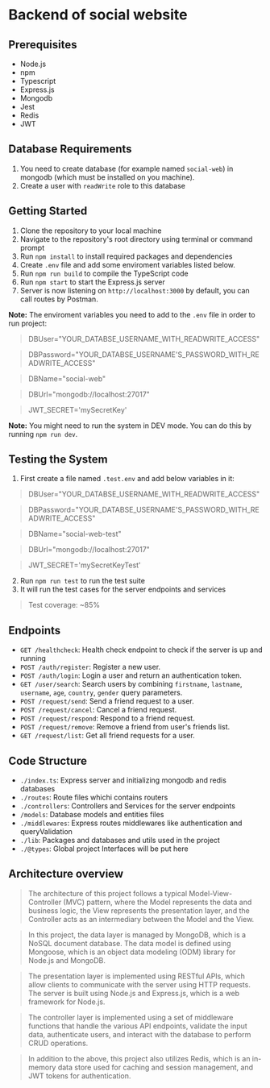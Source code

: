 # Backend of social website

## Prerequisites
- Node.js 
- npm
- Typescript
- Express.js
- Mongodb
- Jest
- Redis
- JWT

## Database Requirements
1. You need to create database (for example named `social-web`) in mongodb (which must be installed on you machine).
2. Create a user with `readWrite` role to this database 

## Getting Started
1. Clone the repository to your local machine
2. Navigate to the repository's root directory using terminal or command prompt
3. Run `npm install` to install required packages and dependencies
4. Create `.env` file and add some enviroment variables listed below.
5. Run `npm run build` to compile the TypeScript code
6. Run `npm start` to start the Express.js server
7. Server is now listening on `http://localhost:3000` by default, you can call routes by Postman.

**Note:** The enviroment variables you need to add to the `.env` file in order to run project:
>DBUser="YOUR_DATABSE_USERNAME_WITH_READWRITE_ACCESS"

>DBPassword="YOUR_DATABSE_USERNAME'S_PASSWORD_WITH_READWRITE_ACCESS"

>DBName="social-web"

>DBUrl="mongodb://localhost:27017"

>JWT_SECRET='mySecretKey'

**Note:** You might need to run the system in DEV mode. You can do this by running `npm run dev`.

## Testing the System
1. First create a file named `.test.env` and add below variables in it:
>DBUser="YOUR_DATABSE_USERNAME_WITH_READWRITE_ACCESS"

>DBPassword="YOUR_DATABSE_USERNAME'S_PASSWORD_WITH_READWRITE_ACCESS"

>DBName="social-web-test"

>DBUrl="mongodb://localhost:27017"

>JWT_SECRET='mySecretKeyTest'
2. Run `npm run test` to run the test suite
3. It will run the test cases for the server endpoints and services

> Test coverage: ~85%

## Endpoints
- `GET /healthcheck`: Health check endpoint to check if the server is up and running
- `POST /auth/register`: Register a new user.
- `POST /auth/login`: Login a user and return an authentication token.
- `GET /user/search`: Search users by combining `firstname`, `lastname`, `username`, `age`, `country`, `gender` query parameters.
- `POST /request/send`: Send a friend request to a user.
- `POST /request/cancel`: Cancel a friend request.
- `POST /request/respond`: Respond to a friend request.
- `POST /request/remove`: Remove a friend from user's friends list.
- `GET /request/list`: Get all friend requests for a user.

## Code Structure
- `./index.ts`: Express server and initializing mongodb and redis databases
- `./routes`: Route files whichi contains routers
- `./controllers`: Controllers and Services for the server endpoints
- `/models`: Database models and entities files
- `./middlewares`: Express routes middlewares like authentication and queryValidation
- `./lib`: Packages and databases and utils used in the project
- `./@types`: Global project Interfaces will be put here

## Architecture overview
> The architecture of this project follows a typical Model-View-Controller (MVC) pattern, where the Model represents the data and business logic, the View represents the presentation layer, and the Controller acts as an intermediary between the Model and the View.

> In this project, the data layer is managed by MongoDB, which is a NoSQL document database. The data model is defined using Mongoose, which is an object data modeling (ODM) library for Node.js and MongoDB.

> The presentation layer is implemented using RESTful APIs, which allow clients to communicate with the server using HTTP requests. The server is built using Node.js and Express.js, which is a web framework for Node.js.

> The controller layer is implemented using a set of middleware functions that handle the various API endpoints, validate the input data, authenticate users, and interact with the database to perform CRUD operations.

> In addition to the above, this project also utilizes Redis, which is an in-memory data store used for caching and session management, and JWT tokens for authentication.
